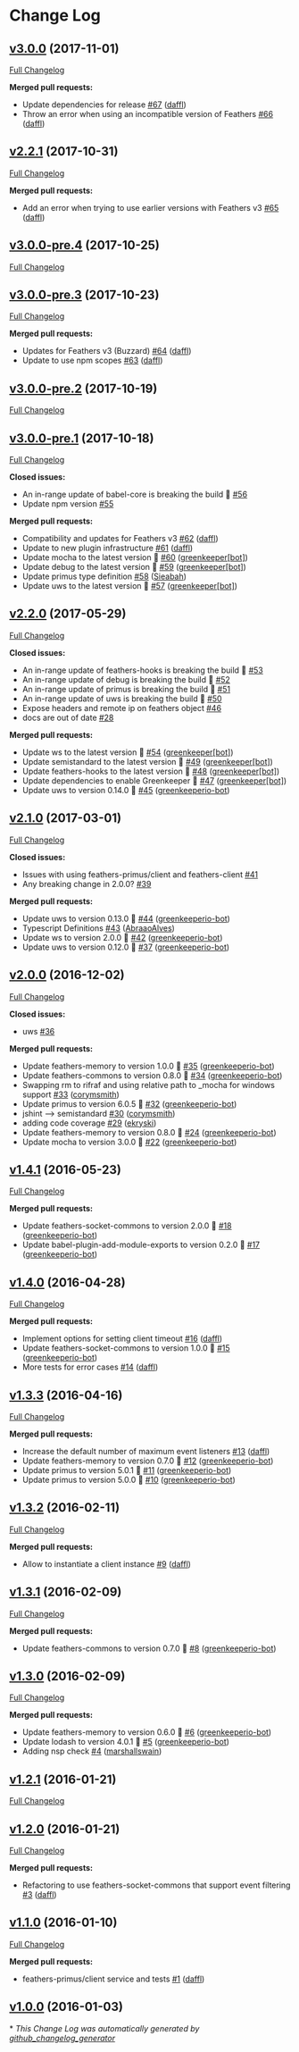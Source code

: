 # Change Log

## [v3.0.0](https://github.com/feathersjs/primus/tree/v3.0.0) (2017-11-01)
[Full Changelog](https://github.com/feathersjs/primus/compare/v2.2.1...v3.0.0)

**Merged pull requests:**

- Update dependencies for release [\#67](https://github.com/feathersjs/primus/pull/67) ([daffl](https://github.com/daffl))
- Throw an error when using an incompatible version of Feathers [\#66](https://github.com/feathersjs/primus/pull/66) ([daffl](https://github.com/daffl))

## [v2.2.1](https://github.com/feathersjs/primus/tree/v2.2.1) (2017-10-31)
[Full Changelog](https://github.com/feathersjs/primus/compare/v3.0.0-pre.4...v2.2.1)

**Merged pull requests:**

- Add an error when trying to use earlier versions with Feathers v3 [\#65](https://github.com/feathersjs/primus/pull/65) ([daffl](https://github.com/daffl))

## [v3.0.0-pre.4](https://github.com/feathersjs/primus/tree/v3.0.0-pre.4) (2017-10-25)
[Full Changelog](https://github.com/feathersjs/primus/compare/v3.0.0-pre.3...v3.0.0-pre.4)

## [v3.0.0-pre.3](https://github.com/feathersjs/primus/tree/v3.0.0-pre.3) (2017-10-23)
[Full Changelog](https://github.com/feathersjs/primus/compare/v3.0.0-pre.2...v3.0.0-pre.3)

**Merged pull requests:**

- Updates for Feathers v3 \(Buzzard\) [\#64](https://github.com/feathersjs/primus/pull/64) ([daffl](https://github.com/daffl))
- Update to use npm scopes [\#63](https://github.com/feathersjs/primus/pull/63) ([daffl](https://github.com/daffl))

## [v3.0.0-pre.2](https://github.com/feathersjs/primus/tree/v3.0.0-pre.2) (2017-10-19)
[Full Changelog](https://github.com/feathersjs/primus/compare/v3.0.0-pre.1...v3.0.0-pre.2)

## [v3.0.0-pre.1](https://github.com/feathersjs/primus/tree/v3.0.0-pre.1) (2017-10-18)
[Full Changelog](https://github.com/feathersjs/primus/compare/v2.2.0...v3.0.0-pre.1)

**Closed issues:**

- An in-range update of babel-core is breaking the build 🚨 [\#56](https://github.com/feathersjs/primus/issues/56)
- Update  npm version  [\#55](https://github.com/feathersjs/primus/issues/55)

**Merged pull requests:**

- Compatibility and updates for Feathers v3 [\#62](https://github.com/feathersjs/primus/pull/62) ([daffl](https://github.com/daffl))
- Update to new plugin infrastructure [\#61](https://github.com/feathersjs/primus/pull/61) ([daffl](https://github.com/daffl))
- Update mocha to the latest version 🚀 [\#60](https://github.com/feathersjs/primus/pull/60) ([greenkeeper[bot]](https://github.com/apps/greenkeeper))
- Update debug to the latest version 🚀 [\#59](https://github.com/feathersjs/primus/pull/59) ([greenkeeper[bot]](https://github.com/apps/greenkeeper))
- Update primus type definition [\#58](https://github.com/feathersjs/primus/pull/58) ([Sieabah](https://github.com/Sieabah))
- Update uws to the latest version 🚀 [\#57](https://github.com/feathersjs/primus/pull/57) ([greenkeeper[bot]](https://github.com/apps/greenkeeper))

## [v2.2.0](https://github.com/feathersjs/primus/tree/v2.2.0) (2017-05-29)
[Full Changelog](https://github.com/feathersjs/primus/compare/v2.1.0...v2.2.0)

**Closed issues:**

- An in-range update of feathers-hooks is breaking the build 🚨 [\#53](https://github.com/feathersjs/primus/issues/53)
- An in-range update of debug is breaking the build 🚨 [\#52](https://github.com/feathersjs/primus/issues/52)
- An in-range update of primus is breaking the build 🚨 [\#51](https://github.com/feathersjs/primus/issues/51)
- An in-range update of uws is breaking the build 🚨 [\#50](https://github.com/feathersjs/primus/issues/50)
- Expose headers and remote ip on feathers object [\#46](https://github.com/feathersjs/primus/issues/46)
- docs are out of date [\#28](https://github.com/feathersjs/primus/issues/28)

**Merged pull requests:**

- Update ws to the latest version 🚀 [\#54](https://github.com/feathersjs/primus/pull/54) ([greenkeeper[bot]](https://github.com/apps/greenkeeper))
- Update semistandard to the latest version 🚀 [\#49](https://github.com/feathersjs/primus/pull/49) ([greenkeeper[bot]](https://github.com/apps/greenkeeper))
- Update feathers-hooks to the latest version 🚀 [\#48](https://github.com/feathersjs/primus/pull/48) ([greenkeeper[bot]](https://github.com/apps/greenkeeper))
- Update dependencies to enable Greenkeeper 🌴 [\#47](https://github.com/feathersjs/primus/pull/47) ([greenkeeper[bot]](https://github.com/apps/greenkeeper))
- Update uws to version 0.14.0 🚀 [\#45](https://github.com/feathersjs/primus/pull/45) ([greenkeeperio-bot](https://github.com/greenkeeperio-bot))

## [v2.1.0](https://github.com/feathersjs/primus/tree/v2.1.0) (2017-03-01)
[Full Changelog](https://github.com/feathersjs/primus/compare/v2.0.0...v2.1.0)

**Closed issues:**

- Issues with using feathers-primus/client and feathers-client [\#41](https://github.com/feathersjs/primus/issues/41)
- Any breaking change in 2.0.0? [\#39](https://github.com/feathersjs/primus/issues/39)

**Merged pull requests:**

- Update uws to version 0.13.0 🚀 [\#44](https://github.com/feathersjs/primus/pull/44) ([greenkeeperio-bot](https://github.com/greenkeeperio-bot))
- Typescript Definitions [\#43](https://github.com/feathersjs/primus/pull/43) ([AbraaoAlves](https://github.com/AbraaoAlves))
- Update ws to version 2.0.0 🚀 [\#42](https://github.com/feathersjs/primus/pull/42) ([greenkeeperio-bot](https://github.com/greenkeeperio-bot))
- Update uws to version 0.12.0 🚀 [\#37](https://github.com/feathersjs/primus/pull/37) ([greenkeeperio-bot](https://github.com/greenkeeperio-bot))

## [v2.0.0](https://github.com/feathersjs/primus/tree/v2.0.0) (2016-12-02)
[Full Changelog](https://github.com/feathersjs/primus/compare/v1.4.1...v2.0.0)

**Closed issues:**

- uws [\#36](https://github.com/feathersjs/primus/issues/36)

**Merged pull requests:**

- Update feathers-memory to version 1.0.0 🚀 [\#35](https://github.com/feathersjs/primus/pull/35) ([greenkeeperio-bot](https://github.com/greenkeeperio-bot))
- Update feathers-commons to version 0.8.0 🚀 [\#34](https://github.com/feathersjs/primus/pull/34) ([greenkeeperio-bot](https://github.com/greenkeeperio-bot))
- Swapping rm to rifraf and using relative path to \_mocha for windows support [\#33](https://github.com/feathersjs/primus/pull/33) ([corymsmith](https://github.com/corymsmith))
- Update primus to version 6.0.5 🚀 [\#32](https://github.com/feathersjs/primus/pull/32) ([greenkeeperio-bot](https://github.com/greenkeeperio-bot))
- jshint —\> semistandard [\#30](https://github.com/feathersjs/primus/pull/30) ([corymsmith](https://github.com/corymsmith))
- adding code coverage [\#29](https://github.com/feathersjs/primus/pull/29) ([ekryski](https://github.com/ekryski))
- Update feathers-memory to version 0.8.0 🚀 [\#24](https://github.com/feathersjs/primus/pull/24) ([greenkeeperio-bot](https://github.com/greenkeeperio-bot))
- Update mocha to version 3.0.0 🚀 [\#22](https://github.com/feathersjs/primus/pull/22) ([greenkeeperio-bot](https://github.com/greenkeeperio-bot))

## [v1.4.1](https://github.com/feathersjs/primus/tree/v1.4.1) (2016-05-23)
[Full Changelog](https://github.com/feathersjs/primus/compare/v1.4.0...v1.4.1)

**Merged pull requests:**

- Update feathers-socket-commons to version 2.0.0 🚀 [\#18](https://github.com/feathersjs/primus/pull/18) ([greenkeeperio-bot](https://github.com/greenkeeperio-bot))
- Update babel-plugin-add-module-exports to version 0.2.0 🚀 [\#17](https://github.com/feathersjs/primus/pull/17) ([greenkeeperio-bot](https://github.com/greenkeeperio-bot))

## [v1.4.0](https://github.com/feathersjs/primus/tree/v1.4.0) (2016-04-28)
[Full Changelog](https://github.com/feathersjs/primus/compare/v1.3.3...v1.4.0)

**Merged pull requests:**

- Implement options for setting client timeout [\#16](https://github.com/feathersjs/primus/pull/16) ([daffl](https://github.com/daffl))
- Update feathers-socket-commons to version 1.0.0 🚀 [\#15](https://github.com/feathersjs/primus/pull/15) ([greenkeeperio-bot](https://github.com/greenkeeperio-bot))
- More tests for error cases [\#14](https://github.com/feathersjs/primus/pull/14) ([daffl](https://github.com/daffl))

## [v1.3.3](https://github.com/feathersjs/primus/tree/v1.3.3) (2016-04-16)
[Full Changelog](https://github.com/feathersjs/primus/compare/v1.3.2...v1.3.3)

**Merged pull requests:**

- Increase the default number of maximum event listeners [\#13](https://github.com/feathersjs/primus/pull/13) ([daffl](https://github.com/daffl))
- Update feathers-memory to version 0.7.0 🚀 [\#12](https://github.com/feathersjs/primus/pull/12) ([greenkeeperio-bot](https://github.com/greenkeeperio-bot))
- Update primus to version 5.0.1 🚀 [\#11](https://github.com/feathersjs/primus/pull/11) ([greenkeeperio-bot](https://github.com/greenkeeperio-bot))
- Update primus to version 5.0.0 🚀 [\#10](https://github.com/feathersjs/primus/pull/10) ([greenkeeperio-bot](https://github.com/greenkeeperio-bot))

## [v1.3.2](https://github.com/feathersjs/primus/tree/v1.3.2) (2016-02-11)
[Full Changelog](https://github.com/feathersjs/primus/compare/v1.3.1...v1.3.2)

**Merged pull requests:**

- Allow to instantiate a client instance [\#9](https://github.com/feathersjs/primus/pull/9) ([daffl](https://github.com/daffl))

## [v1.3.1](https://github.com/feathersjs/primus/tree/v1.3.1) (2016-02-09)
[Full Changelog](https://github.com/feathersjs/primus/compare/v1.3.0...v1.3.1)

**Merged pull requests:**

- Update feathers-commons to version 0.7.0 🚀 [\#8](https://github.com/feathersjs/primus/pull/8) ([greenkeeperio-bot](https://github.com/greenkeeperio-bot))

## [v1.3.0](https://github.com/feathersjs/primus/tree/v1.3.0) (2016-02-09)
[Full Changelog](https://github.com/feathersjs/primus/compare/v1.2.1...v1.3.0)

**Merged pull requests:**

- Update feathers-memory to version 0.6.0 🚀 [\#6](https://github.com/feathersjs/primus/pull/6) ([greenkeeperio-bot](https://github.com/greenkeeperio-bot))
- Update lodash to version 4.0.1 🚀 [\#5](https://github.com/feathersjs/primus/pull/5) ([greenkeeperio-bot](https://github.com/greenkeeperio-bot))
- Adding nsp check [\#4](https://github.com/feathersjs/primus/pull/4) ([marshallswain](https://github.com/marshallswain))

## [v1.2.1](https://github.com/feathersjs/primus/tree/v1.2.1) (2016-01-21)
[Full Changelog](https://github.com/feathersjs/primus/compare/v1.2.0...v1.2.1)

## [v1.2.0](https://github.com/feathersjs/primus/tree/v1.2.0) (2016-01-21)
[Full Changelog](https://github.com/feathersjs/primus/compare/v1.1.0...v1.2.0)

**Merged pull requests:**

- Refactoring to use feathers-socket-commons that support event filtering [\#3](https://github.com/feathersjs/primus/pull/3) ([daffl](https://github.com/daffl))

## [v1.1.0](https://github.com/feathersjs/primus/tree/v1.1.0) (2016-01-10)
[Full Changelog](https://github.com/feathersjs/primus/compare/v1.0.0...v1.1.0)

**Merged pull requests:**

- feathers-primus/client service and tests [\#1](https://github.com/feathersjs/primus/pull/1) ([daffl](https://github.com/daffl))

## [v1.0.0](https://github.com/feathersjs/primus/tree/v1.0.0) (2016-01-03)


\* *This Change Log was automatically generated by [github_changelog_generator](https://github.com/skywinder/Github-Changelog-Generator)*